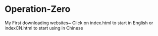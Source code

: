 # Operation-Zero
My First downloading websites~
Click on index.html to start in English or indexCN.html to start using in Chinese
